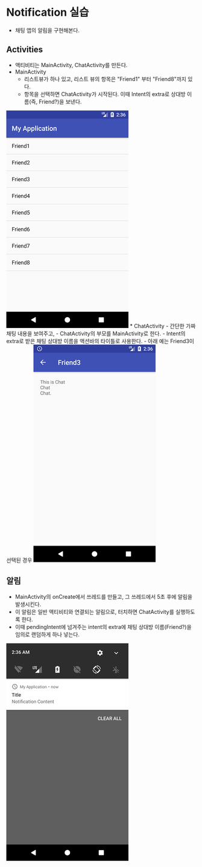 # Notification 실습
* 채팅 앱의 알림을 구현해본다.

## Activities
* 액티비티는 MainActivity, ChatActivity를 만든다.
* MainActivity
    - 리스트뷰가 하나 있고, 리스트 뷰의 항목은 "Friend1" 부터 "Friend8"까지 있다.
    - 항목을 선택하면 ChatActivity가 시작된다. 이때 Intent의 extra로 상대방 이름(즉, Friend?)을 보낸다.
<img src="images/noti-lab-1.png">
* ChatActivity
    - 간단한 가짜 채팅 내용을 보여주고,
    - ChatActivity의 부모를 MainActivity로 한다.
    - Intent의 extra로 받은 채팅 상대방 이름을 액션바의 타이틀로 사용한다.
    - 아래 예는 Friend3이 선택된 경우
<img src="images/noti-lab-3.png">

## 알림
* MainActivity의 onCreate에서 쓰레드를 만들고, 그 쓰레드에서 5초 후에 알림을 발생시킨다.
* 이 알림은 일반 액티비티와 연결되는 알림으로, 터치하면 ChatActivity를 실행하도록 한다.
* 이때 pendingIntent에 넘겨주는 intent의 extra에 채팅 상대방 이름(Friend?)을 임의로 랜덤하게 하나 넣는다.
<img src="images/noti-lab-4.png">
